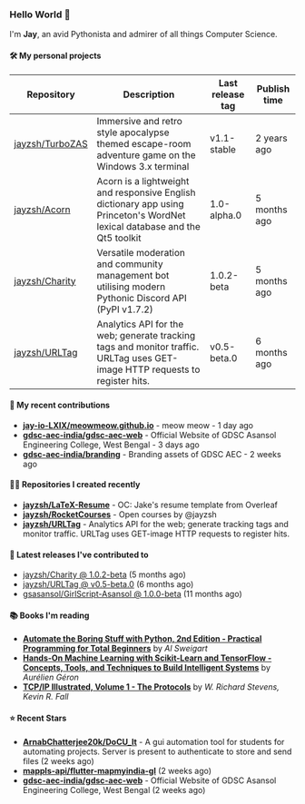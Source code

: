 ### Hello World 👋

I'm **Jay**, an avid Pythonista and admirer of all things Computer Science.

#### 🛠  My personal projects
Repository | Description | Last release tag | Publish time |
-----------|-------------|------------------|--------------|
 [jayzsh/TurboZAS](https://github.com/jayzsh/TurboZAS) | Immersive and retro style apocalypse themed escape-room adventure game on the Windows 3.x terminal | v1.1-stable | 2 years ago
 [jayzsh/Acorn](https://github.com/jayzsh/Acorn) | Acorn is a lightweight and responsive English dictionary app using Princeton's WordNet lexical database and the Qt5 toolkit  | 1.0-alpha.0 | 5 months ago
 [jayzsh/Charity](https://github.com/jayzsh/Charity) | Versatile moderation and community management bot utilising modern Pythonic Discord API (PyPI v1.7.2) | 1.0.2-beta | 5 months ago
 [jayzsh/URLTag](https://github.com/jayzsh/URLTag) | Analytics API for the web; generate tracking tags and monitor traffic. URLTag uses GET-image HTTP requests to register hits. | v0.5-beta.0 | 6 months ago

#### 📁 My recent contributions

<ul>
<li><b><a href="https://github.com/jay-io-LXIX/meowmeow.github.io">jay-io-LXIX/meowmeow.github.io</a></b> - meow meow - 1 day ago</li>
<li><b><a href="https://github.com/gdsc-aec-india/gdsc-aec-web">gdsc-aec-india/gdsc-aec-web</a></b> - Official Website of GDSC Asansol Engineering College, West Bengal - 3 days ago</li>
<li><b><a href="https://github.com/gdsc-aec-india/branding">gdsc-aec-india/branding</a></b> - Branding assets of GDSC AEC - 2 weeks ago</li>
</ul>

#### 👨‍💻 Repositories I created recently
- **[jayzsh/LaTeX-Resume](https://github.com/jayzsh/LaTeX-Resume)** - OC: Jake's resume template from Overleaf
- **[jayzsh/RocketCourses](https://github.com/jayzsh/RocketCourses)** - Open courses by @jayzsh
- **[jayzsh/URLTag](https://github.com/jayzsh/URLTag)** - Analytics API for the web; generate tracking tags and monitor traffic. URLTag uses GET-image HTTP requests to register hits.

#### 🚀 Latest releases I've contributed to


- [jayzsh/Charity @ 1.0.2-beta](https://github.com/jayzsh/Charity/releases/tag/1.0.2-beta) (5 months ago)
- [jayzsh/URLTag @ v0.5-beta.0](https://github.com/jayzsh/URLTag/releases/tag/v0.5-beta.0) (6 months ago)
- [gsasansol/GirlScript-Asansol @ 1.0.0-beta](https://github.com/gsasansol/GirlScript-Asansol/releases/tag/1.0.0-beta) (11 months ago)

#### 📚 Books I'm reading
- **[Automate the Boring Stuff with Python, 2nd Edition - Practical Programming for Total Beginners](https://literal.club/jayzsh/book/al-sweigart-automate-the-boring-stuff-with-python-2nd-edition-x47zp)** by _Al Sweigart_
- **[Hands-On Machine Learning with Scikit-Learn and TensorFlow - Concepts, Tools, and Techniques to Build Intelligent Systems](https://literal.club/jayzsh/book/hands-on-machine-learning-with-scikit-learn-and-tensorflow-pw0fv)** by _Aurélien Géron_
- **[TCP/IP Illustrated, Volume 1 - The Protocols](https://literal.club/jayzsh/book/kevin-r-fall-w-richard-stevens-tcpip-illustrated-volume-1-q1kwv)** by _W. Richard Stevens, Kevin R. Fall_

#### ⭐ Recent Stars
- **[ArnabChatterjee20k/DoCU_It](https://github.com/ArnabChatterjee20k/DoCU_It)** - A gui automation tool for students for automating projects. Server is present to authenticate to store and send files  (2 weeks ago)
- **[mappls-api/flutter-mapmyindia-gl](https://github.com/mappls-api/flutter-mapmyindia-gl)** (2 weeks ago)
- **[gdsc-aec-india/gdsc-aec-web](https://github.com/gdsc-aec-india/gdsc-aec-web)** - Official Website of GDSC Asansol Engineering College, West Bengal (2 weeks ago)

